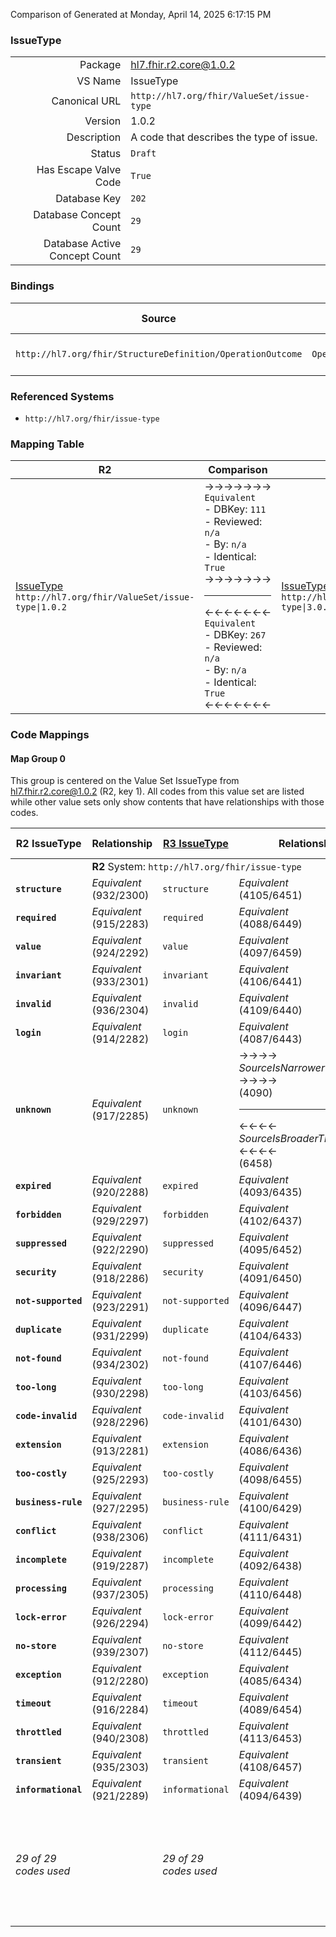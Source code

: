 Comparison of 
Generated at Monday, April 14, 2025 6:17:15 PM

### IssueType

|      |     |
| ---: | --- |
| Package | hl7.fhir.r2.core@1.0.2 |
| VS Name | IssueType |
| Canonical URL | `http://hl7.org/fhir/ValueSet/issue-type` |
| Version | 1.0.2 |
| Description | A code that describes the type of issue. |
| Status | `Draft` |
| Has Escape Valve Code | `True` |
| Database Key | `202` |
| Database Concept Count | `29` |
| Database Active Concept Count | `29` |
### Bindings

| Source | Element | Binding | Strength | Element Short |
| ------ | ------- | ------- | -------- | ------------- |
| `http://hl7.org/fhir/StructureDefinition/OperationOutcome` | `OperationOutcome.issue.code` | `http://hl7.org/fhir/ValueSet/issue-type` | `Required` | Error or warning code |

### Referenced Systems

* `http://hl7.org/fhir/issue-type`
### Mapping Table

| R2 | Comparison | R3 | Comparison | R4 | Comparison | R4B | Comparison | R5
| --- | --- | --- | --- | --- | --- | --- | --- | ---
| [IssueType](/docs/R2/ValueSets/IssueType.md)<br/> `http://hl7.org/fhir/ValueSet/issue-type\|1.0.2` | →→→→→→→<br/>`Equivalent`<br/>- DBKey: `111`<br/>- Reviewed: `n/a`<br/>- By: `n/a`<br/>- Identical: `True`<br/>→→→→→→→<hr/>←←←←←←←<br/>`Equivalent`<br/>- DBKey: `267`<br/>- Reviewed: `n/a`<br/>- By: `n/a`<br/>- Identical: `True`<br/>←←←←←←←| [IssueType](/docs/R3/ValueSets/IssueType.md)<br/> `http://hl7.org/fhir/ValueSet/issue-type\|3.0.2` | →→→→→→→<br/>`SourceIsNarrowerThanTarget`<br/>- DBKey: `460`<br/>- Reviewed: `n/a`<br/>- By: `n/a`<br/>- Identical: `False`<br/>→→→→→→→<hr/>←←←←←←←<br/>`SourceIsBroaderThanTarget`<br/>- DBKey: `684`<br/>- Reviewed: `n/a`<br/>- By: `n/a`<br/>- Identical: `False`<br/>←←←←←←←| [IssueType](/docs/R4/ValueSets/IssueType.md)<br/> `http://hl7.org/fhir/ValueSet/issue-type\|4.0.1` | →→→→→→→<br/>`Equivalent`<br/>- DBKey: `1557`<br/>- Reviewed: `n/a`<br/>- By: `n/a`<br/>- Identical: `False`<br/>→→→→→→→<hr/>←←←←←←←<br/>`Equivalent`<br/>- DBKey: `1558`<br/>- Reviewed: `n/a`<br/>- By: `n/a`<br/>- Identical: `False`<br/>←←←←←←←| [IssueType](/docs/R4B/ValueSets/IssueType.md)<br/> `http://hl7.org/fhir/ValueSet/issue-type\|4.3.0` | →→→→→→→<br/>`SourceIsNarrowerThanTarget`<br/>- DBKey: `946`<br/>- Reviewed: `n/a`<br/>- By: `n/a`<br/>- Identical: `False`<br/>→→→→→→→<hr/>←←←←←←←<br/>`SourceIsBroaderThanTarget`<br/>- DBKey: `1207`<br/>- Reviewed: `n/a`<br/>- By: `n/a`<br/>- Identical: `False`<br/>←←←←←←←| [IssueType](/docs/R5/ValueSets/IssueType.md)<br/> `http://hl7.org/fhir/ValueSet/issue-type\|5.0.0` 

### Code Mappings


#### Map Group 0

This group is centered on the Value Set IssueType from hl7.fhir.r2.core@1.0.2 (R2, key 1).
All codes from this value set are listed while other value sets only show contents that have relationships with those codes.

| R2 IssueType| Relationship | [R3 IssueType](/docs/R3/ValueSets/IssueType.md)| Relationship | [R4 IssueType](/docs/R4/ValueSets/IssueType.md)| Relationship | [R4B IssueType](/docs/R4B/ValueSets/IssueType.md)| Relationship | [R5 IssueType](/docs/R5/ValueSets/IssueType.md)
| --- | --- | --- | --- | --- | --- | --- | --- | ---
| <td colspan="8">**R2** System: `http://hl7.org/fhir/issue-type`
| **`structure`**| _Equivalent_ <br/>(932/2300)| `structure`| _Equivalent_ <br/>(4105/6451)| `structure`| _Equivalent_ <br/>(16266/16267)| `structure`| _Equivalent_ <br/>(9137/11450)| `structure`
| **`required`**| _Equivalent_ <br/>(915/2283)| `required`| _Equivalent_ <br/>(4088/6449)| `required`| _Equivalent_ <br/>(16268/16269)| `required`| _Equivalent_ <br/>(9119/11448)| `required`
| **`value`**| _Equivalent_ <br/>(924/2292)| `value`| _Equivalent_ <br/>(4097/6459)| `value`| _Equivalent_ <br/>(16270/16271)| `value`| _Equivalent_ <br/>(9129/11459)| `value`
| **`invariant`**| _Equivalent_ <br/>(933/2301)| `invariant`| _Equivalent_ <br/>(4106/6441)| `invariant`| _Equivalent_ <br/>(16272/16273)| `invariant`| _Equivalent_ <br/>(9138/11439)| `invariant`
| **`invalid`**| _Equivalent_ <br/>(936/2304)| `invalid`| _Equivalent_ <br/>(4109/6440)| `invalid`| _Equivalent_ <br/>(16264/16265)| `invalid`| _Equivalent_ <br/>(9142/11438)| `invalid`
| **`login`**| _Equivalent_ <br/>(914/2282)| `login`| _Equivalent_ <br/>(4087/6443)| `login`| _Equivalent_ <br/>(16276/16277)| `login`| _Equivalent_ <br/>(9118/11442)| `login`
| **`unknown`**| _Equivalent_ <br/>(917/2285)| `unknown`| →→→→ _SourceIsNarrowerThanTarget_ →→→→ <br/>(4090)<hr/>←←←← _SourceIsBroaderThanTarget_ ←←←← <br/>(6458) | `unknown`| _Equivalent_ <br/>(16278/16279)| `unknown`| →→→→ _SourceIsNarrowerThanTarget_ →→→→ <br/>(9121)<hr/>←←←← _SourceIsBroaderThanTarget_ ←←←← <br/>(11458) | `unknown`
| **`expired`**| _Equivalent_ <br/>(920/2288)| `expired`| _Equivalent_ <br/>(4093/6435)| `expired`| _Equivalent_ <br/>(16280/16281)| `expired`| _Equivalent_ <br/>(9124/11433)| `expired`
| **`forbidden`**| _Equivalent_ <br/>(929/2297)| `forbidden`| _Equivalent_ <br/>(4102/6437)| `forbidden`| _Equivalent_ <br/>(16282/16283)| `forbidden`| _Equivalent_ <br/>(9134/11435)| `forbidden`
| **`suppressed`**| _Equivalent_ <br/>(922/2290)| `suppressed`| _Equivalent_ <br/>(4095/6452)| `suppressed`| _Equivalent_ <br/>(16284/16285)| `suppressed`| _Equivalent_ <br/>(9126/11452)| `suppressed`
| **`security`**| _Equivalent_ <br/>(918/2286)| `security`| _Equivalent_ <br/>(4091/6450)| `security`| _Equivalent_ <br/>(16274/16275)| `security`| _Equivalent_ <br/>(9122/11449)| `security`
| **`not-supported`**| _Equivalent_ <br/>(923/2291)| `not-supported`| _Equivalent_ <br/>(4096/6447)| `not-supported`| _Equivalent_ <br/>(16288/16289)| `not-supported`| _Equivalent_ <br/>(9127/11446)| `not-supported`
| **`duplicate`**| _Equivalent_ <br/>(931/2299)| `duplicate`| _Equivalent_ <br/>(4104/6433)| `duplicate`| _Equivalent_ <br/>(16290/16291)| `duplicate`| _Equivalent_ <br/>(9136/11431)| `duplicate`
| **`not-found`**| _Equivalent_ <br/>(934/2302)| `not-found`| _Equivalent_ <br/>(4107/6446)| `not-found`| _Equivalent_ <br/>(16294/16295)| `not-found`| _Equivalent_ <br/>(9139/11445)| `not-found`
| **`too-long`**| _Equivalent_ <br/>(930/2298)| `too-long`| _Equivalent_ <br/>(4103/6456)| `too-long`| _Equivalent_ <br/>(16298/16299)| `too-long`| _Equivalent_ <br/>(9135/11456)| `too-long`
| **`code-invalid`**| _Equivalent_ <br/>(928/2296)| `code-invalid`| _Equivalent_ <br/>(4101/6430)| `code-invalid`| _Equivalent_ <br/>(16300/16301)| `code-invalid`| _Equivalent_ <br/>(9133/11428)| `code-invalid`
| **`extension`**| _Equivalent_ <br/>(913/2281)| `extension`| _Equivalent_ <br/>(4086/6436)| `extension`| _Equivalent_ <br/>(16302/16303)| `extension`| _Equivalent_ <br/>(9117/11434)| `extension`
| **`too-costly`**| _Equivalent_ <br/>(925/2293)| `too-costly`| _Equivalent_ <br/>(4098/6455)| `too-costly`| _Equivalent_ <br/>(16304/16305)| `too-costly`| _Equivalent_ <br/>(9130/11455)| `too-costly`
| **`business-rule`**| _Equivalent_ <br/>(927/2295)| `business-rule`| _Equivalent_ <br/>(4100/6429)| `business-rule`| _Equivalent_ <br/>(16306/16307)| `business-rule`| _Equivalent_ <br/>(9132/11427)| `business-rule`
| **`conflict`**| _Equivalent_ <br/>(938/2306)| `conflict`| _Equivalent_ <br/>(4111/6431)| `conflict`| _Equivalent_ <br/>(16308/16309)| `conflict`| _Equivalent_ <br/>(9144/11429)| `conflict`
| **`incomplete`**| _Equivalent_ <br/>(919/2287)| `incomplete`| _Equivalent_ <br/>(4092/6438)| `incomplete`| _Equivalent_ <br/>(16320/16321)| `incomplete`| _Equivalent_ <br/>(9123/11436)| `incomplete`
| **`processing`**| _Equivalent_ <br/>(937/2305)| `processing`| _Equivalent_ <br/>(4110/6448)| `processing`| _Equivalent_ <br/>(16286/16287)| `processing`| _Equivalent_ <br/>(9143/11447)| `processing`
| **`lock-error`**| _Equivalent_ <br/>(926/2294)| `lock-error`| _Equivalent_ <br/>(4099/6442)| `lock-error`| _Equivalent_ <br/>(16312/16313)| `lock-error`| _Equivalent_ <br/>(9131/11441)| `lock-error`
| **`no-store`**| _Equivalent_ <br/>(939/2307)| `no-store`| _Equivalent_ <br/>(4112/6445)| `no-store`| _Equivalent_ <br/>(16314/16315)| `no-store`| _Equivalent_ <br/>(9145/11444)| `no-store`
| **`exception`**| _Equivalent_ <br/>(912/2280)| `exception`| _Equivalent_ <br/>(4085/6434)| `exception`| _Equivalent_ <br/>(16316/16317)| `exception`| _Equivalent_ <br/>(9116/11432)| `exception`
| **`timeout`**| _Equivalent_ <br/>(916/2284)| `timeout`| _Equivalent_ <br/>(4089/6454)| `timeout`| _Equivalent_ <br/>(16318/16319)| `timeout`| _Equivalent_ <br/>(9120/11454)| `timeout`
| **`throttled`**| _Equivalent_ <br/>(940/2308)| `throttled`| _Equivalent_ <br/>(4113/6453)| `throttled`| _Equivalent_ <br/>(16322/16323)| `throttled`| _Equivalent_ <br/>(9146/11453)| `throttled`
| **`transient`**| _Equivalent_ <br/>(935/2303)| `transient`| _Equivalent_ <br/>(4108/6457)| `transient`| _Equivalent_ <br/>(16310/16311)| `transient`| _Equivalent_ <br/>(9141/11457)| `transient`
| **`informational`**| _Equivalent_ <br/>(921/2289)| `informational`| _Equivalent_ <br/>(4094/6439)| `informational`| _Equivalent_ <br/>(16324/16325)| `informational`| _Equivalent_ <br/>(9125/11437)| `informational`
| *29 of 29 codes used* | | *29 of 29 codes used* | | *29 of 31 codes used* <br/>remaining codes:<br/>`deleted`, `multiple-matches`| | *29 of 31 codes used* <br/>remaining codes:<br/>`deleted`, `multiple-matches`| | *29 of 33 codes used* <br/>remaining codes:<br/>`deleted`, `limited-filter`, `multiple-matches`, `success`

